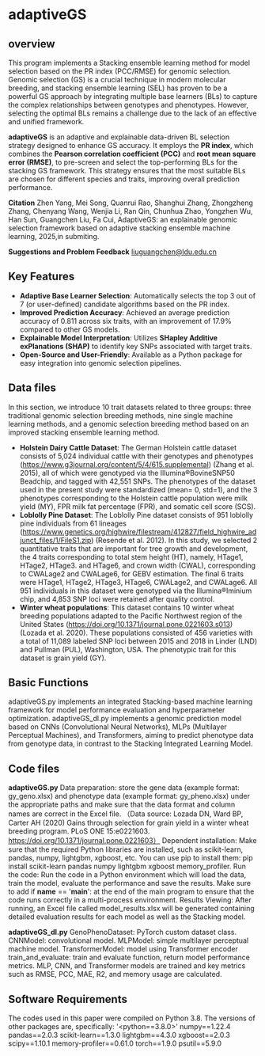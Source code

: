 # adaptiveGS
## overview
This program implements a Stacking ensemble learning method for model selection based on the PR index (PCC/RMSE)  for  genomic selection. Genomic selection (GS) is a crucial technique in modern molecular breeding, and stacking ensemble learning (SEL) has proven to be a powerful GS approach by integrating multiple base learners (BLs) to capture the complex relationships between genotypes and phenotypes. However, selecting the optimal BLs remains a challenge due to the lack of an effective and unified framework.

**adaptiveGS** is an adaptive and explainable data-driven BL selection strategy designed to enhance GS accuracy. It employs the **PR index**, which combines the **Pearson correlation coefficient (PCC)** and **root mean square error (RMSE)**, to pre-screen and select the top-performing BLs for the stacking GS framework. This strategy ensures that the most suitable BLs are chosen for different species and traits, improving overall prediction performance.

**Citation**
Zhen Yang, Mei Song, Quanrui Rao, Shanghui Zhang, Zhongzheng Zhang, Chenyang Wang, Wenjia Li, Ran Qin, Chunhua Zhao, Yongzhen Wu, Han Sun, Guangchen Liu, Fa Cui, AdaptiveGS: an explainable genomic selection framework based on adaptive stacking ensemble machine learning, 2025,in submiting.

**Suggestions and Problem Feedback**
liuguangchen@ldu.edu.cn

## Key Features
- **Adaptive Base Learner Selection**: Automatically selects the top 3 out of 7 (or user-defined) candidate algorithms based on the PR index.
- **Improved Prediction Accuracy**: Achieved an average prediction accuracy of 0.811 across six traits, with an improvement of 17.9% compared to other GS models.
- **Explainable Model Interpretation**: Utilizes **SHapley Additive exPlanations (SHAP)** to identify key SNPs associated with target traits.
- **Open-Source and User-Friendly**: Available as a Python package for easy integration into genomic selection pipelines.

## Data files
In this section, we introduce 10 trait datasets related to three groups: three traditional genomic selection breeding methods, nine single machine learning methods, and a genomic selection breeding method based on an improved stacking ensemble learning method.
- **Holstein Dairy Cattle Dataset**: The German Holstein cattle dataset consists of 5,024 individual cattle with their genotypes and phenotypes (https://www.g3journal.org/content/5/4/615.supplemental) (Zhang et al. 2015), all of which were genotyped via the Illumina®BovineSNP50 Beadchip, and tagged with 42,551 SNPs. The phenotypes of the dataset used in the present study were standardized (mean= 0, std=1), and the 3 phenotypes corresponding to the Holstein cattle population were milk yield (MY), FPR milk fat percentage (FPR), and somatic cell score (SCS).
- **Loblolly Pine Dataset**: The Loblolly Pine dataset consists of 951 loblolly pine individuals from 61 lineages (https://www.genetics.org/highwire/filestream/412827/field_highwire_adjunct_files/1/FileS1.zip) (Resende et al. 2012). In this study, we selected 2 quantitative traits that are important for tree growth and development, the 4 traits corresponding to total stem height (HT), namely, HTage1, HTage2, HTage3. and HTage6, and crown width (CWAL), corresponding to CWALage2 and CWALage6, for GEBV estimation. The final 6 traits were HTage1, HTage2, HTage3, HTage6, CWALage2, and CWALage6. All 951 individuals in this dataset were genotyped via the Illumina®Iminium chip, and 4,853 SNP loci were retained after quality control.
- **Winter wheat populations**: This dataset contains 10 winter wheat breeding populations adapted to the Pacific Northwest region of the United States (https://doi.org/10.1371/journal.pone.0221603.s013) (Lozada et al. 2020). These populations consisted of 456 varieties with a total of 11,089 labeled SNP loci between 2015 and 2018 in Linder (LND) and Pullman (PUL), Washington, USA. The phenotypic trait for this dataset is grain yield (GY).

## Basic Functions
adaptiveGS.py implements an integrated Stacking-based machine learning framework for model performance evaluation and hyperparameter optimization.
adaptiveGS_dl.py implements a genomic prediction model based on CNNs (Convolutional Neural Networks), MLPs (Multilayer Perceptual Machines), and Transformers, aiming to predict phenotype data from genotype data, in contrast to the Stacking Integrated Learning Model.

## Code files
**adaptiveGS.py**
Data preparation: store the gene data (example format: gy_geno.xlsx) and phenotype data (example format: gy_pheno.xlsx) under the appropriate paths and make sure that the data format and column names are correct in the Excel file.
（Data source: Lozada DN, Ward BP, Carter AH (2020) Gains through selection for grain yield in a winter wheat breeding program. PLoS ONE 15:e0221603. https://doi.org/10.1371/journal.pone.0221603）
Dependent installation: Make sure that the required Python libraries are installed, such as scikit-learn, pandas, numpy, lightgbm, xgboost, etc. You can use pip to install them: pip install scikit-learn pandas numpy lightgbm xgboost memory_profiler.
Run the code: Run the code in a Python environment which will load the data, train the model, evaluate the performance and save the results. Make sure to add if __name__ == '__main__': at the end of the main program to ensure that the code runs correctly in a multi-process environment.
Results Viewing: After running, an Excel file called model_results.xlsx will be generated containing detailed evaluation results for each model as well as the Stacking model.

**adaptiveGS_dl.py**
GenoPhenoDataset: PyTorch custom dataset class.
CNNModel: convolutional model.
MLPModel: simple multilayer perceptual machine model.
TransformerModel: model using Transformer encoder
train_and_evaluate: train and evaluate function, return model performance metrics.
MLP, CNN, and Transformer models are trained and key metrics such as RMSE, PCC, MAE, R2, and memory usage are calculated.

## Software Requirements
The codes used in this paper were compiled on Python 3.8. The versions of other packages are, specifically:
'<python==3.8.0>'
numpy==1.22.4
pandas==2.0.3
scikit-learn==1.3.0
lightgbm==4.3.0
xgboost==2.0.3
scipy==1.10.1
memory-profiler==0.61.0
torch==1.9.0
psutil==5.9.0
